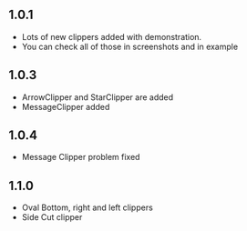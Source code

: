 ## 1.0.1

* Lots of new clippers added with demonstration.
* You can check all of those in screenshots and in example

## 1.0.3
* ArrowClipper and StarClipper are added
* MessageClipper added

## 1.0.4
* Message Clipper problem fixed

## 1.1.0
* Oval Bottom, right and left clippers
* Side Cut clipper